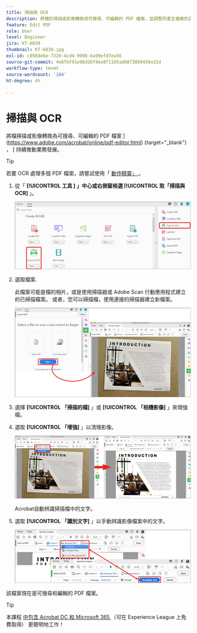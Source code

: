 ```yaml
---
title: 掃描與 OCR
description: 將檔的掃描或影像轉換成可搜尋、可編輯的 PDF 檔案，並調整所產生檔案的品質
feature: Edit PDF
role: User
level: Beginner
jira: KT-6830
thumbnail: KT-6830.jpg
exl-id: c898de6e-7320-4cd4-9998-6a99efd7ea56
source-git-commit: 4e6fbf91e96d26f9ee8f1105ad68738b9450a32d
workflow-type: tm+mt
source-wordcount: '184'
ht-degree: 4%

---
```


# 掃描與 OCR

將檔掃描或影像轉換為可搜尋、可編輯的 PDF 檔案 ](https://www.adobe.com/acrobat/online/pdf-editor.html) {target="_blank"} ， [ 持續推動業務發展。

>[!TIP]
>
>若要 OCR 處理多個 PDF 檔案，請嘗試使用「 [ 動作精靈」 ](../advanced-tasks/action.md) 。

1. 從「 **[!UICONTROL 工具 ] 」中心或右側窗格選 [!UICONTROL  取「掃描與 OCR]** 」。

   ![掃描步驟 1](../assets/Scan_1.png)

1. 選取檔案.

   此檔案可能是檔的相片，或是使用掃描器或 Adobe Scan 行動應用程式建立的已掃描檔案。 或者，您可以掃描檔，使用連接的掃描器建立新檔案。

   ![掃描步驟 2](../assets/Scan_2.png)

1. 選擇 **[!UICONTROL 「掃描的檔]** 」或 **[!UICONTROL 「相機影像]** 」來增強檔。

1. 選取 **[!UICONTROL 「增強]** 」以清理影像。

   ![掃描步驟 3](../assets/Scan_3.png)

   Acrobat自動辨識掃描檔中的文字。

1. 選取 **[!UICONTROL 「識別文字]** 」以手動辨識影像檔案中的文字。

   ![掃描步驟 4](../assets/Scan_4.png)

該檔案現在是可搜尋和編輯的 PDF 檔案。

>[!TIP]
>
>本課程 [ 中包含 Acrobat DC 和 Microsoft 365 ](https://experienceleague.adobe.com/?recommended=Acrobat-U-1-2021.microsoft365) （可在 Experience League 上免費取得） 更聰明地工作！
